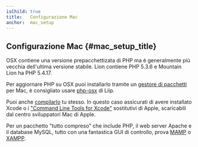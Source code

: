 ```yaml
---
isChild: true
title:   Configurazione Mac
anchor:  mac_setup
---
```


## Configurazione Mac  {#mac_setup_title}

OSX contiene una versione prepacchettizata di PHP ma è generalmente più vecchia dell'ultima versione stabile. Lion
contiene PHP 5.3.6 e Mountain Lion ha PHP 5.4.17.

Per aggiornare PHP su OSX puoi installarlo tramite un [gestore di pacchetti][mac-package-managers] per Mac,
è consigliato usare [php-osx][php-osx-downloads] di Liip.

Puoi anche [compilarlo][mac-compile] tu stesso. In questo caso assicurati di avere installato Xcode o i
["Command Line Tools for Xcode"][apple-developer] sostitutivi di Apple, scaricabili dal centro sviluppatori Mac di
Apple.

Per un pacchetto "tutto compreso" che include PHP, il web server Apache e il database MySQL, tutto con una fantastica
GUI di controllo, prova [MAMP][mamp-downloads] o [XAMPP][xampp].

[mac-package-managers]: http://www.php.net/manual/it/install.macosx.packages.php
[mac-compile]: http://www.php.net/manual/it/install.macosx.compile.php
[xcode-gcc-substitution]: https://github.com/kennethreitz/osx-gcc-installer
[apple-developer]: https://developer.apple.com/downloads
[mamp-downloads]: http://www.mamp.info/en/downloads/index.html
[php-osx-downloads]: http://php-osx.liip.ch/
[xampp]: http://www.apachefriends.org/en/xampp.html
